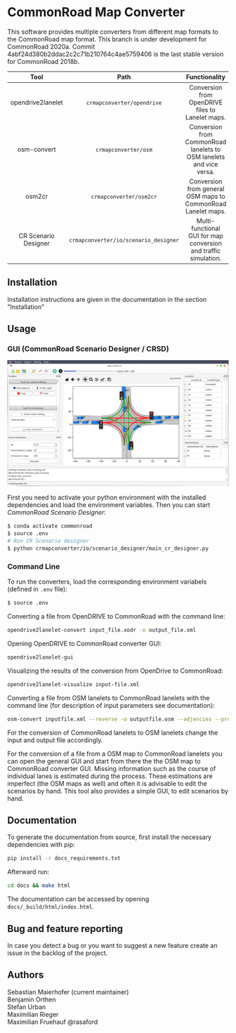 # CommonRoad Map Converter

This software provides multiple converters from different map formats to the CommonRoad map format.
This branch is under development for CommonRoad 2020a.
Commit 4abf24d380b2ddac2c2c71b210764c4ae5759406 is the last stable version for CommonRoad 2018b.

|         Tool         |                 Path                  |                            Functionality                            |
| :------------------: | :-----------------------------------: | :-----------------------------------------------------------------: |
|  opendrive2lanelet   |      `crmapconverter/opendrive`       |          Conversion from OpenDRIVE files to Lanelet maps.           |
|     osm-convert      |         `crmapconverter/osm`          | Conversion from CommonRoad lanelets to OSM lanelets and vice versa. |
|        osm2cr        |        `crmapconverter/osm2cr`        |    Conversion from general OSM maps to CommonRoad Lanelet maps.     |
| CR Scenario Designer | `crmapconverter/io/scenario_designer` |   Multi-functional GUI for map conversion and traffic simulation.   |

## Installation

Installation instructions are given in the documentation in the section "Installation"

## Usage

### GUI (CommonRoad Scenario Designer / CRSD)

![GUI_Screenshot](./docs/source/images/gui/GUI_screenshot.png)

First you need to activate your python environment with the installed dependencies and load the environment variables.
Then you can start _CommonRoad Scenario Designer_:

```bash
$ conda activate commonroad
$ source .env
# Run CR Scenario designer
$ python crmapconverter/io/scenario_designer/main_cr_designer.py
```

### Command Line

To run the converters, load the corresponding environment variabels (defined in `.env` file):

```bash
$ source .env
```

Converting a file from OpenDRIVE to CommonRoad with the command line:

```bash
opendrive2lanelet-convert input_file.xodr -o output_file.xml
```

Opening OpenDRIVE to CommonRoad converter GUI:

```bash
opendrive2lanelet-gui
```

Visualizing the results of the conversion from OpenDrive to CommonRoad:

```bash
opendrive2lanelet-visualize input-file.xml
```

Converting a file from OSM lanelets to CommonRoad lanelets with the command line (for description of input parameters see documentation):

```bash
osm-convert inputfile.xml --reverse -o outputfile.osm --adjencies --proj "+proj=etmerc +lat_0=38 +lon_0=125 +ellps=bessel"
```

For the conversion of CommonRoad lanelets to OSM lanelets change the input and output file accordingly.

For the conversion of a file from a OSM map to CommonRoad lanelets you can
open the general GUI and start from there the the OSM map to CommonRoad converter GUI.
Missing information such as the course of individual lanes is estimated during the process.
These estimations are imperfect (the OSM maps as well) and often it is advisable to edit the scenarios by hand.
This tool also provides a simple GUI, to edit scenarios by hand.

## Documentation

To generate the documentation from source, first install the necessary dependencies with pip:

```bash
pip install -r docs_requirements.txt
```

Afterward run:

```bash
cd docs && make html
```

The documentation can be accessed by opening `docs/_build/html/index.html`.

## Bug and feature reporting

In case you detect a bug or you want to suggest a new feature create an issue in the backlog of the project.

## Authors

Sebastian Maierhofer (current maintainer)  
Benjamin Orthen  
Stefan Urban  
Maximilian Rieger  
Maximilian Fruehauf @rasaford

